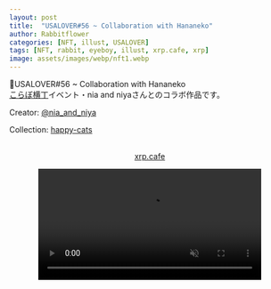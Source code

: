 ```yaml
---
layout: post
title:  "USALOVER#56 ~ Collaboration with Hananeko"
author: Rabbitflower
categories: [NFT, illust, USALOVER]
tags: [NFT, rabbit, eyeboy, illust, xrp.cafe, xrp]
image: assets/images/webp/nft1.webp
---
```


🐰USALOVER#56 ~ Collaboration with Hananeko  
<a target="_blank" href="https://newrabi.rabbitflowerdiary.com/collabo202505">こらぼ横丁</a>イベント・nia and niyaさんとのコラボ作品です。  
<!--more-->
<p>Creator: <a target="_blank" href="https://x.com/@nia_and_niya">@nia_and_niya</a><br>

Collection: <a target="_blank" href="https://xrp.cafe/collection/happy-cats">happy-cats</a><br>
<br>
<div style="text-align: center;"><a target="_blank" href="https://xrp.cafe/nft/000827108D3BB1B5DD412C0BC897016FC961D66C06CB9E9CC72AA04C04DB44B2" class="btn btn-primary">xrp.cafe</a></div>
</p>  

<div style="text-align: center;"><video src="/assets/images/niaandniya1.mp4" loop autoplay muted playsinline width="400px"> </video></div>

